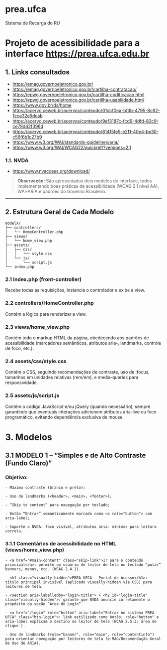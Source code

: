 # prea.ufca
Sistema de Recarga do RU

# Projeto de acessibilidade para a interface https://prea.ufca.edu.br

## 1. Links consultados

- https://emag.governoeletronico.gov.br/  
- https://emag.governoeletronico.gov.br/cartilha-contratacao/  
- https://epwg.governoeletronico.gov.br/cartilha-codificacao.html  
- https://epwg.governoeletronico.gov.br/cartilha-usabilidade.html  
- https://www.gov.br/ds/home  
- https://acervo.ceweb.br/acervos/conteudo/01dcf0ea-bfdb-4795-8c92-1cca32e5dcab  
- https://acervo.ceweb.br/acervos/conteudo/9ef3187c-fcd9-4dfd-83c9-ce79d42f396d  
- https://acervo.ceweb.br/acervos/conteudo/81415fe5-e2f1-40e4-be30-c56f6b1c27b9  
- https://www.w3.org/WAI/standards-guidelines/aria/  
- https://www.w3.org/WAI/WCAG22/quickref/?versions=2.1  

### 1.1. NVDA

- https://www.nvaccess.org/download/  

> **Observação:** São apresentados dois modelos de interface, todos implementando boas práticas de acessibilidade (WCAG 2.1 nível AA), WAI-ARIA e padrões do Governo Brasileiro.

---

## 2. Estrutura Geral de Cada Modelo

```text
modelX/
├── controllers/
│   └── HomeController.php
├── views/
│   └── home_view.php
├── assets/
│   ├── css/
│   │   └── style.css
│   └── js/
│       └── script.js
└── index.php
```

### 2.1 index.php (front-controller)
Recebe todas as requisições, instancia o controlador e exibe a view.

### 2.2 controllers/HomeController.php
Contém a lógica para renderizar a view.

### 2.3 views/home_view.php
Contém todo o markup HTML da página, obedecendo aos padrões de acessibilidade (marcadores semânticos, atributos aria-, landmarks, controle de foco, etc.).

### 2.4 assets/css/style.css
Contém o CSS, seguindo recomendações de contraste, uso de :focus, tamanhos em unidades relativas (rem/em), e media-queries para responsividade.

### 2.5 assets/js/script.js
Contém o código JavaScript e/ou jQuery (quando necessário), sempre garantindo que eventuais interações adicionem atributos aria-live ou foco programático, evitando dependência exclusiva de mouse.

# 3. Modelos 

## 3.1 MODELO 1 – “Simples e de Alto Contraste (Fundo Claro)”

### Objetivo:

    - Máximo contraste (branco e preto);

    - Uso de landmarks (<header>, <main>, <footer>);

    - “Skip to content” para navegação por teclado;

    - Botão “Entrar” semanticamente marcado como <a role="button"> com aria-label;

    - Suporte a NVDA: foco visível, atributos aria- mínimos para leitura correta.

### 3.1.1 Comentários de acessibilidade no HTML (views/home_view.php)

    - <a href="#main-content" class="skip-link">Ir para o conteúdo principal</a>: permite ao usuário de leitor de tela ou teclado “pular” banners, menus, etc. (WCAG 2.4.1).

    - <h1 class="visually-hidden">PREA UFCA – Portal de Acesso</h1>: título principal invisível (aplicado visually-hidden via CSS) para leitores de tela.

    - <section aria-labelledby="login-title"> + <h2 id="login-title" class="visually-hidden">: garante que NVDA anuncie corretamente o propósito da seção “Área de Login”.

    - <a href="/login" role="button" aria-label="Entrar no sistema PREA UFCA" class="btn-login">: link estilizado como botão; role="button" e aria-label explicam o destino ao leitor de tela (WCAG 2.5.3: área de clique ).

    - Uso de landmarks (role="banner", role="main", role="contentinfo") para orientar navegação por leitores de tela (e-MAG/Recomendação Geral de Uso de ARIA).

